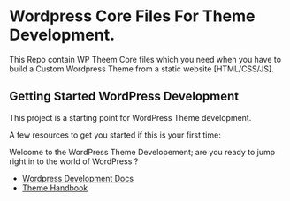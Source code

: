 # Wordpress Core Files For Theme Development.

This Repo contain WP Theem Core files which you need when you have to build a Custom Wordpress Theme from a static website [HTML/CSS/JS].

## Getting Started WordPress Development

This project is a starting point for WordPress Theme development.

A few resources to get you started if this is your first time:

Welcome to the WordPress Theme Developement; are you ready to jump right in to the world of WordPress ?

- [Wordpress Development Docs](https://developer.wordpress.org/)
- [Theme Handbook](https://developer.wordpress.org/themes/getting-started/)


 

